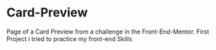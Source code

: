 # Card-Preview
Page of a Card Preview from a challenge in the Front-End-Mentor.
First Project i tried to practice my front-end Skills
